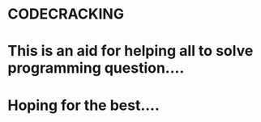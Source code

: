 # CODECRACKING
# This is an aid for helping all to solve programming question....
# Hoping for the best....
